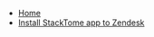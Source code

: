 <!-- docs/_sidebar.md -->
* [Home](/)
* [Install StackTome app to Zendesk](/support_tickets/zendesk.md)
